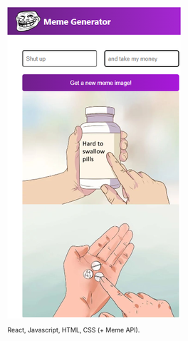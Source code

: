 <img src="https://github.com/georgeziozas/Blockchain/blob/main/Javascript/meme-generator/showcase.png"/>

React, Javascript, HTML, CSS (+ Meme API).
